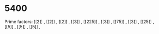 # 5400

Prime factors: [[2]] , [[2]] , [[2]] , [[3]] , [[225]] , [[3]] , [[75]] , [[3]] , [[25]] , [[5]] , [[5]] , [[5]] , 